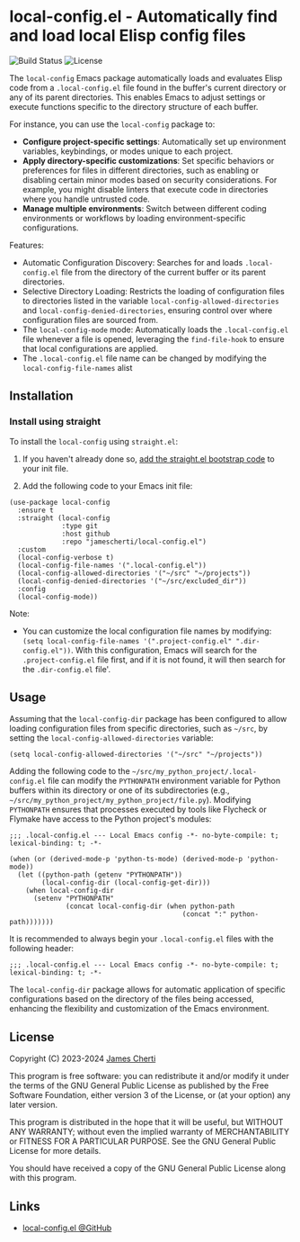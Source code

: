 # local-config.el - Automatically find and load local Elisp config files
![Build Status](https://github.com/jamescherti/local-config.el/actions/workflows/ci.yml/badge.svg)
![License](https://img.shields.io/github/license/jamescherti/local-config.el)

The `local-config` Emacs package automatically loads and evaluates Elisp code from a `.local-config.el` file found in the buffer's current directory or any of its parent directories. This enables Emacs to adjust settings or execute functions specific to the directory structure of each buffer.

For instance, you can use the `local-config` package to:
- **Configure project-specific settings**: Automatically set up environment variables, keybindings, or modes unique to each project.
- **Apply directory-specific customizations**: Set specific behaviors or preferences for files in different directories, such as enabling or disabling certain minor modes based on security considerations. For example, you might disable linters that execute code in directories where you handle untrusted code.
- **Manage multiple environments**: Switch between different coding environments or workflows by loading environment-specific configurations.

Features:
- Automatic Configuration Discovery: Searches for and loads `.local-config.el` file from the directory of the current buffer or its parent directories.
- Selective Directory Loading: Restricts the loading of configuration files to directories listed in the variable `local-config-allowed-directories` and `local-config-denied-directories`, ensuring control over where configuration files are sourced from.
- The `local-config-mode` mode: Automatically loads the `.local-config.el` file whenever a file is opened, leveraging the `find-file-hook` to ensure that local configurations are applied.
- The `.local-config.el` file name can be changed by modifying the `local-config-file-names` alist

## Installation

### Install using straight

To install the `local-config` using `straight.el`:

1. If you haven't already done so, [add the straight.el bootstrap code](https://github.com/radian-software/straight.el?tab=readme-ov-file#getting-started) to your init file.

2. Add the following code to your Emacs init file:
``` emacs-lisp
(use-package local-config
  :ensure t
  :straight (local-config
             :type git
             :host github
             :repo "jamescherti/local-config.el")
  :custom
  (local-config-verbose t)
  (local-config-file-names '(".local-config.el"))
  (local-config-allowed-directories '("~/src" "~/projects"))
  (local-config-denied-directories '("~/src/excluded_dir"))
  :config
  (local-config-mode))
```

Note:
- You can customize the local configuration file names by modifying: ```(setq local-config-file-names '(".project-config.el" ".dir-config.el"))```. With this configuration, Emacs will search for the `.project-config.el` file first, and if it is not found, it will then search for the `.dir-config.el` file'.

## Usage

Assuming that the `local-config-dir` package has been configured to allow loading configuration files from specific directories, such as `~/src`, by setting the `local-config-allowed-directories` variable:
``` emacs-lisp
(setq local-config-allowed-directories '("~/src" "~/projects"))
```

Adding the following code to the `~/src/my_python_project/.local-config.el` file can modify the `PYTHONPATH` environment variable for Python buffers within its directory or one of its subdirectories (e.g., `~/src/my_python_project/my_python_project/file.py`). Modifying `PYTHONPATH` ensures that processes executed by tools like Flycheck or Flymake have access to the Python project's modules:
``` emacs-lisp
;;; .local-config.el --- Local Emacs config -*- no-byte-compile: t; lexical-binding: t; -*-

(when (or (derived-mode-p 'python-ts-mode) (derived-mode-p 'python-mode))
  (let ((python-path (getenv "PYTHONPATH"))
        (local-config-dir (local-config-get-dir)))
    (when local-config-dir
      (setenv "PYTHONPATH"
              (concat local-config-dir (when python-path
                                           (concat ":" python-path)))))))
```

It is recommended to always begin your `.local-config.el` files with the following header:
```
;;; .local-config.el --- Local Emacs config -*- no-byte-compile: t; lexical-binding: t; -*-
```

The `local-config-dir` package allows for automatic application of specific configurations based on the directory of the files being accessed, enhancing the flexibility and customization of the Emacs environment.

## License

Copyright (C) 2023-2024 [James Cherti](https://www.jamescherti.com)

This program is free software: you can redistribute it and/or modify it under the terms of the GNU General Public License as published by the Free Software Foundation, either version 3 of the License, or (at your option) any later version.

This program is distributed in the hope that it will be useful, but WITHOUT ANY WARRANTY; without even the implied warranty of MERCHANTABILITY or FITNESS FOR A PARTICULAR PURPOSE. See the GNU General Public License for more details.

You should have received a copy of the GNU General Public License along with this program.

## Links

- [local-config.el @GitHub](https://github.com/jamescherti/local-config.el)
